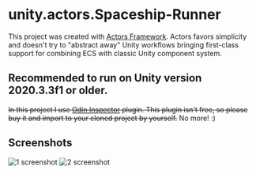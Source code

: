 # unity.actors.Spaceship-Runner
This project was created with [Actors Framework](https://github.com/PixeyeHQ/actors.unity). Actors favors simplicity and doesn't try to "abstract away" Unity workflows bringing first-class support for combining ECS with classic Unity component system.
## Recommended to run on Unity version 2020.3.3f1 or older.

~~In this project I use [Odin Inspector](https://assetstore.unity.com/packages/tools/utilities/odin-inspector-and-serializer-89041) plugin. This plugin isn't free, so please buy it and import to your cloned project by yourself.~~ No more! :)

## Screenshots

![1 screenshot](https://cdn.discordapp.com/attachments/428973249502642208/770997380379836416/unknown.png)
![2 screenshot](https://cdn.discordapp.com/attachments/428973249502642208/770997633963130880/unknown.png)

